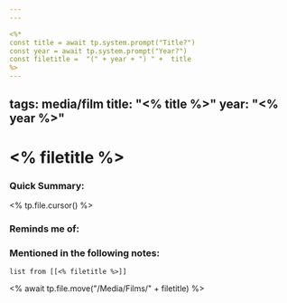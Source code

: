```yaml
---
---

<%*
const title = await tp.system.prompt("Title?")
const year = await tp.system.prompt("Year?")
const filetitle =  "(" + year + ") " +  title
%>
---
```

tags: media/film
title: "<% title %>"
year: "<% year %>" 
---
# <% filetitle %>
### Quick Summary:
<% tp.file.cursor() %>

### Reminds me of:

### Mentioned in the following notes:
```dataview
list from [[<% filetitle %>]]
```
<% await tp.file.move("/Media/Films/" + filetitle) %>
